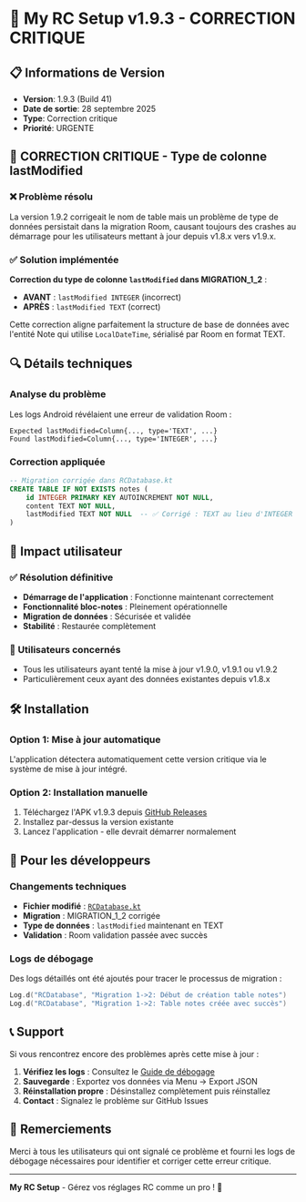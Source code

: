 # 🔧 My RC Setup v1.9.3 - CORRECTION CRITIQUE

## 📋 Informations de Version
- **Version**: 1.9.3 (Build 41)
- **Date de sortie**: 28 septembre 2025
- **Type**: Correction critique
- **Priorité**: URGENTE

## 🚨 CORRECTION CRITIQUE - Type de colonne lastModified

### ❌ Problème résolu
La version 1.9.2 corrigeait le nom de table mais un problème de type de données persistait dans la migration Room, causant toujours des crashes au démarrage pour les utilisateurs mettant à jour depuis v1.8.x vers v1.9.x.

### ✅ Solution implémentée
**Correction du type de colonne `lastModified` dans MIGRATION_1_2** :
- **AVANT** : `lastModified INTEGER` (incorrect)
- **APRÈS** : `lastModified TEXT` (correct)

Cette correction aligne parfaitement la structure de base de données avec l'entité Note qui utilise `LocalDateTime`, sérialisé par Room en format TEXT.

## 🔍 Détails techniques

### Analyse du problème
Les logs Android révélaient une erreur de validation Room :
```
Expected lastModified=Column{..., type='TEXT', ...}
Found lastModified=Column{..., type='INTEGER', ...}
```

### Correction appliquée
```sql
-- Migration corrigée dans RCDatabase.kt
CREATE TABLE IF NOT EXISTS notes (
    id INTEGER PRIMARY KEY AUTOINCREMENT NOT NULL,
    content TEXT NOT NULL,
    lastModified TEXT NOT NULL  -- ✅ Corrigé : TEXT au lieu d'INTEGER
)
```

## 📱 Impact utilisateur

### ✅ Résolution définitive
- **Démarrage de l'application** : Fonctionne maintenant correctement
- **Fonctionnalité bloc-notes** : Pleinement opérationnelle
- **Migration de données** : Sécurisée et validée
- **Stabilité** : Restaurée complètement

### 🎯 Utilisateurs concernés
- Tous les utilisateurs ayant tenté la mise à jour v1.9.0, v1.9.1 ou v1.9.2
- Particulièrement ceux ayant des données existantes depuis v1.8.x

## 🛠️ Installation

### Option 1: Mise à jour automatique
L'application détectera automatiquement cette version critique via le système de mise à jour intégré.

### Option 2: Installation manuelle
1. Téléchargez l'APK v1.9.3 depuis [GitHub Releases](https://github.com/kapoue/MyRCSetup/releases/tag/v1.9.3)
2. Installez par-dessus la version existante
3. Lancez l'application - elle devrait démarrer normalement

## 🔧 Pour les développeurs

### Changements techniques
- **Fichier modifié** : [`RCDatabase.kt`](app/src/main/java/com/myrcsetup/app/data/database/RCDatabase.kt)
- **Migration** : MIGRATION_1_2 corrigée
- **Type de données** : `lastModified` maintenant en TEXT
- **Validation** : Room validation passée avec succès

### Logs de débogage
Des logs détaillés ont été ajoutés pour tracer le processus de migration :
```kotlin
Log.d("RCDatabase", "Migration 1->2: Début de création table notes")
Log.d("RCDatabase", "Migration 1->2: Table notes créée avec succès")
```

## 📞 Support

Si vous rencontrez encore des problèmes après cette mise à jour :

1. **Vérifiez les logs** : Consultez le [Guide de débogage](GUIDE_DEBUG_LOGS.md)
2. **Sauvegarde** : Exportez vos données via Menu → Export JSON
3. **Réinstallation propre** : Désinstallez complètement puis réinstallez
4. **Contact** : Signalez le problème sur GitHub Issues

## 🎉 Remerciements

Merci à tous les utilisateurs qui ont signalé ce problème et fourni les logs de débogage nécessaires pour identifier et corriger cette erreur critique.

---

**My RC Setup** - Gérez vos réglages RC comme un pro ! 🏁